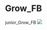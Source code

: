 # Grow_FB
junior_Grow_FB
<img src="https://img.shields.io/badge/Firebase-FFCA28?style=flat-square&logo=firebase&logoColor=white"/>
